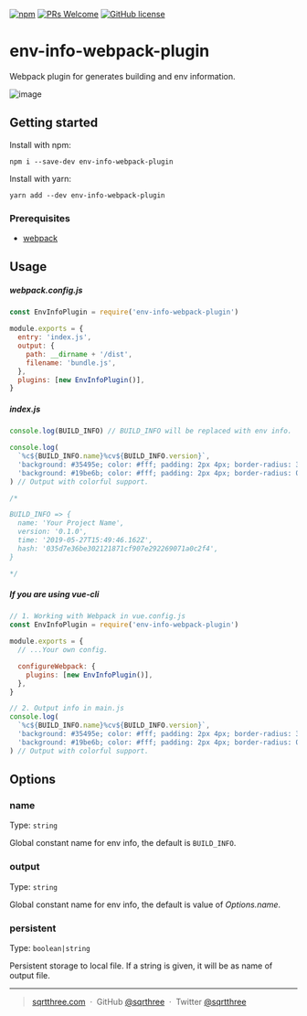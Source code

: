 [![npm](https://img.shields.io/npm/v/env-info-webpack-plugin.svg?style=?style=flat&logo=appveyor)](https://www.npmjs.com/package/env-info-webpack-plugin)
[![PRs Welcome](https://img.shields.io/badge/PRs-welcome-brightgreen.svg?style=?style=flat&logo=appveyor)](http://makeapullrequest.com)
[![GitHub license](https://img.shields.io/badge/license-MIT-blue.svg?style=?style=flat&logo=appveyor)](https://github.com/sqrthree/env-info-webpack-plugin/blob/master/LICENSE)

# env-info-webpack-plugin

Webpack plugin for generates building and env information.

![image](https://user-images.githubusercontent.com/8622362/62819515-e006d000-bb88-11e9-88d8-e9e535a92e6f.png)

## Getting started

Install with npm:

```shell
npm i --save-dev env-info-webpack-plugin
```

Install with yarn:

```shell
yarn add --dev env-info-webpack-plugin
```

### Prerequisites

- [webpack](https://github.com/webpack/webpack)

## Usage

##### webpack.config.js

```js
const EnvInfoPlugin = require('env-info-webpack-plugin')

module.exports = {
  entry: 'index.js',
  output: {
    path: __dirname + '/dist',
    filename: 'bundle.js',
  },
  plugins: [new EnvInfoPlugin()],
}
```

##### index.js

```js
console.log(BUILD_INFO) // BUILD_INFO will be replaced with env info.

console.log(
  `%c${BUILD_INFO.name}%cv${BUILD_INFO.version}`,
  'background: #35495e; color: #fff; padding: 2px 4px; border-radius: 3px 0 0 3px;',
  'background: #19be6b; color: #fff; padding: 2px 4px; border-radius: 0 3px 3px 0;'
) // Output with colorful support.

/*

BUILD_INFO => {
  name: 'Your Project Name',
  version: '0.1.0',
  time: '2019-05-27T15:49:46.162Z',
  hash: '035d7e36be302121871cf907e292269071a0c2f4',
}

*/
```

##### If you are using vue-cli

```js
// 1. Working with Webpack in vue.config.js
const EnvInfoPlugin = require('env-info-webpack-plugin')

module.exports = {
  // ...Your own config.

  configureWebpack: {
    plugins: [new EnvInfoPlugin()],
  },
}

// 2. Output info in main.js
console.log(
  `%c${BUILD_INFO.name}%cv${BUILD_INFO.version}`,
  'background: #35495e; color: #fff; padding: 2px 4px; border-radius: 3px 0 0 3px;',
  'background: #19be6b; color: #fff; padding: 2px 4px; border-radius: 0 3px 3px 0;'
) // Output with colorful support.
```

## Options

### name

Type: `string`

Global constant name for env info, the default is `BUILD_INFO`.

### output

Type: `string`

Global constant name for env info, the default is value of _Options.name_.

### persistent

Type: `boolean|string`

Persistent storage to local file. If a string is given, it will be as name of output file.

---

> [sqrtthree.com](http://sqrtthree.com/) &nbsp;&middot;&nbsp;
> GitHub [@sqrthree](https://github.com/sqrthree) &nbsp;&middot;&nbsp;
> Twitter [@sqrtthree](https://twitter.com/sqrtthree)
